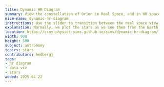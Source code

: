 ```yaml
---
title: Dynamic HR Diagram
summary: View the constellation of Orion in Real Space, and in HR space.
nice-name: dynamic-hr-diagram
instructions: Use the slider to transition between the real space view, and the HR diagram;.
explanation: Normally, we plot the stars as we see them from the Earth. But, we can also plot them using their other physics properties besides position. An HR diagram (Hertzsprung–Russell diagram) show a scatter plot illustrating the relation between a star's absolute magnitude and its effective temperature. 
location: https://ccny-physics-sims.github.io/sims/dynamic-hr-diagram/
width: 900
height: 500
subject: astronomy
topics: stars
contributors: hedbergj
tags:
- hr diagram
- data viz
- stars
added: 2025-04-22
---
```

